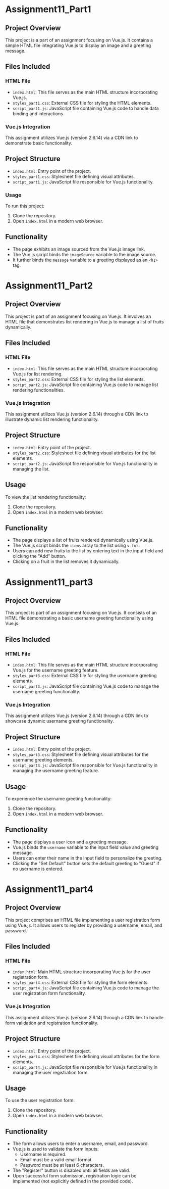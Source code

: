 # Assignment11_Part1

## Project Overview
This project is a part of an assignment focusing on Vue.js. It contains a simple HTML file integrating Vue.js to display an image and a greeting message.

## Files Included

### HTML File
- `index.html`: This file serves as the main HTML structure incorporating Vue.js.
- `styles_part1.css`: External CSS file for styling the HTML elements.
- `script_part1.js`: JavaScript file containing Vue.js code to handle data binding and interactions.

### Vue.js Integration
This assignment utilizes Vue.js (version 2.6.14) via a CDN link to demonstrate basic functionality.

## Project Structure
- `index.html`: Entry point of the project.
- `styles_part1.css`: Stylesheet file defining visual attributes.
- `script_part1.js`: JavaScript file responsible for Vue.js functionality.

### Usage
To run this project:
1. Clone the repository.
2. Open `index.html` in a modern web browser.

## Functionality
- The page exhibits an image sourced from the Vue.js image link.
- The Vue.js script binds the `imageSource` variable to the image source.
- It further binds the `message` variable to a greeting displayed as an `<h1>` tag.


# Assignment11_Part2

## Project Overview
This project is part of an assignment focusing on Vue.js. It involves an HTML file that demonstrates list rendering in Vue.js to manage a list of fruits dynamically.

## Files Included

### HTML File
- `index.html`: This file serves as the main HTML structure incorporating Vue.js for list rendering.
- `styles_part2.css`: External CSS file for styling the list elements.
- `script_part2.js`: JavaScript file containing Vue.js code to manage list rendering functionalities.

### Vue.js Integration
This assignment utilizes Vue.js (version 2.6.14) through a CDN link to illustrate dynamic list rendering functionality.

## Project Structure
- `index.html`: Entry point of the project.
- `styles_part2.css`: Stylesheet file defining visual attributes for the list elements.
- `script_part2.js`: JavaScript file responsible for Vue.js functionality in managing the list.

## Usage
To view the list rendering functionality:
1. Clone the repository.
2. Open `index.html` in a modern web browser.

## Functionality
- The page displays a list of fruits rendered dynamically using Vue.js.
- The Vue.js script binds the `items` array to the list using `v-for`.
- Users can add new fruits to the list by entering text in the input field and clicking the "Add" button.
- Clicking on a fruit in the list removes it dynamically.


# Assignment11_part3

## Project Overview
This project is part of an assignment focusing on Vue.js. It consists of an HTML file demonstrating a basic username greeting functionality using Vue.js.

## Files Included

### HTML File
- `index.html`: This file serves as the main HTML structure incorporating Vue.js for the username greeting feature.
- `styles_part3.css`: External CSS file for styling the username greeting elements.
- `script_part3.js`: JavaScript file containing Vue.js code to manage the username greeting functionality.

### Vue.js Integration
This assignment utilizes Vue.js (version 2.6.14) through a CDN link to showcase dynamic username greeting functionality.

## Project Structure
- `index.html`: Entry point of the project.
- `styles_part3.css`: Stylesheet file defining visual attributes for the username greeting elements.
- `script_part3.js`: JavaScript file responsible for Vue.js functionality in managing the username greeting feature.

## Usage
To experience the username greeting functionality:
1. Clone the repository.
2. Open `index.html` in a modern web browser.

## Functionality
- The page displays a user icon and a greeting message.
- Vue.js binds the `username` variable to the input field value and greeting message.
- Users can enter their name in the input field to personalize the greeting.
- Clicking the "Set Default" button sets the default greeting to "Guest" if no username is entered.

# Assignment11_part4

## Project Overview
This project comprises an HTML file implementing a user registration form using Vue.js. It allows users to register by providing a username, email, and password.

## Files Included

### HTML File
- `index.html`: Main HTML structure incorporating Vue.js for the user registration form.
- `styles_part4.css`: External CSS file for styling the form elements.
- `script_part4.js`: JavaScript file containing Vue.js code to manage the user registration form functionality.

### Vue.js Integration
This assignment utilizes Vue.js (version 2.6.14) through a CDN link to handle form validation and registration functionality.

## Project Structure
- `index.html`: Entry point of the project.
- `styles_part4.css`: Stylesheet file defining visual attributes for the form elements.
- `script_part4.js`: JavaScript file responsible for Vue.js functionality in managing the user registration form.

## Usage
To use the user registration form:
1. Clone the repository.
2. Open `index.html` in a modern web browser.

## Functionality
- The form allows users to enter a username, email, and password.
- Vue.js is used to validate the form inputs:
  - Username is required.
  - Email must be a valid email format.
  - Password must be at least 6 characters.
- The "Register" button is disabled until all fields are valid.
- Upon successful form submission, registration logic can be implemented (not explicitly defined in the provided code).



